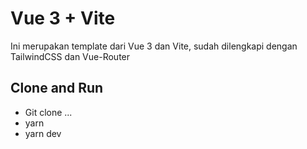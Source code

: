 # Vue 3 + Vite

Ini merupakan template dari Vue 3 dan Vite, sudah dilengkapi dengan TailwindCSS dan Vue-Router

## Clone and Run

- Git clone ...
- yarn
- yarn dev
